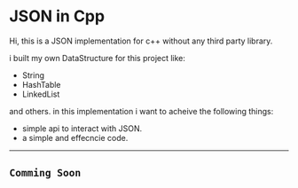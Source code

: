 # JSON in Cpp

Hi,
this is a JSON implementation for c++ without any third party library.

i built my own DataStructure for this project like:
- String
- HashTable
- LinkedList

and others. in this implementation i want to acheive the following things:

- simple api to interact with JSON.
- a simple and effecncie code.

---
## `Comming Soon`
